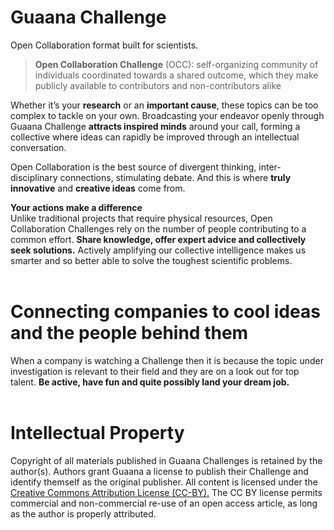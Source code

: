 # Guaana Challenge
Open Collaboration format built for scientists.

>**Open Collaboration Challenge** (OCC): self-organizing community of individuals coordinated towards a shared outcome, which they make publicly available to contributors and non-contributors alike

Whether it’s your **research** or an **important cause**, these topics can be too complex to tackle on your own. Broadcasting your endeavor openly through Guaana Challenge **attracts inspired minds** around your call, forming a collective where ideas can rapidly be improved through an intellectual conversation.

Open Collaboration is the best source of divergent thinking, inter-disciplinary connections, stimulating debate. And this is where **truly innovative** and **creative ideas** come from.


**Your actions make a difference**</br>
Unlike traditional projects that require physical resources, Open Collaboration Challenges rely on the number of people contributing to a common effort. **Share knowledge, offer expert advice and collectively seek solutions.** Actively amplifying our collective intelligence makes us smarter and so better able to solve the toughest scientific problems.
</br></br>

# Connecting companies to cool ideas and the people behind them

When a company is watching a Challenge then it is because the topic under investigation is relevant to their field and they are on a look out for top talent. **Be active, have fun and quite possibly land your dream job.**
</br></br>


# Intellectual Property

Copyright of all materials published in Guaana Challenges is retained by the author(s). Authors grant Guaana a license to publish their Challenge and identify themself as the original publisher. All content is licensed under the [Creative Commons Attribution License (CC-BY).](https://creativecommons.org/licenses/by/4.0/legalcode)
The CC BY license permits commercial and non-commercial re-use of an open access article, as long as the author is properly attributed. </br></br>
